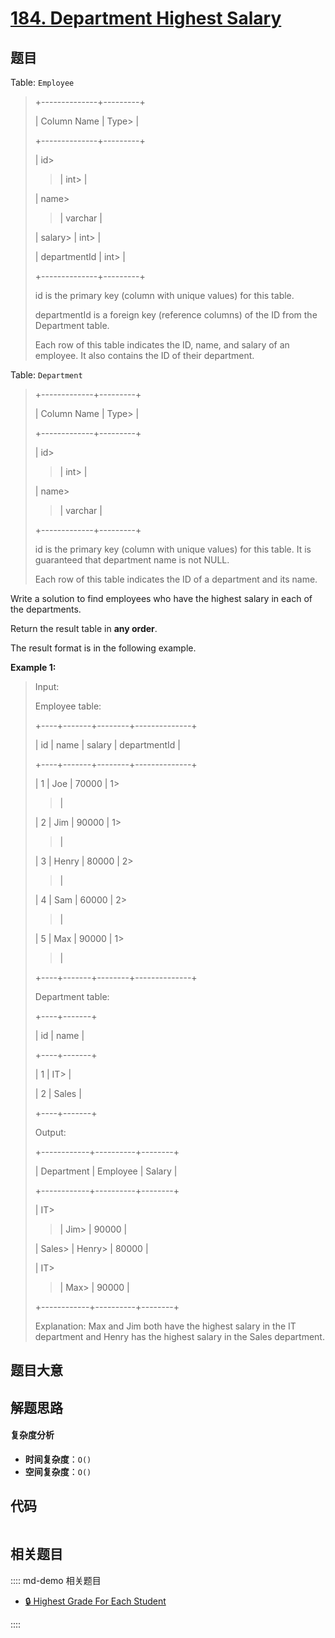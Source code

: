 # [184. Department Highest Salary](https://leetcode.com/problems/department-highest-salary/)

## 题目

Table: `Employee`

> +--------------+---------+
>
> | Column Name | Type>
> |
>
> +--------------+---------+
>
> | id>
>
> > | int>
> > |
>
> | name>
>
> > | varchar |
>
> | salary>
> | int>
> |
>
> | departmentId | int>
> |
>
> +--------------+---------+
>
> id is the primary key (column with unique values) for this table.
>
> departmentId is a foreign key (reference columns) of the ID from the Department table.
>
> Each row of this table indicates the ID, name, and salary of an employee. It also contains the ID of their department.

Table: `Department`

> +-------------+---------+
>
> | Column Name | Type>
> |
>
> +-------------+---------+
>
> | id>
>
> > | int>
> > |
>
> | name>
>
> > | varchar |
>
> +-------------+---------+
>
> id is the primary key (column with unique values) for this table. It is guaranteed that department name is not NULL.
>
> Each row of this table indicates the ID of a department and its name.

Write a solution to find employees who have the highest salary in each of the
departments.

Return the result table in **any order**.

The result format is in the following example.

**Example 1:**

> Input:
>
> Employee table:
>
> +----+-------+--------+--------------+
>
> | id | name | salary | departmentId |
>
> +----+-------+--------+--------------+
>
> | 1 | Joe | 70000 | 1>
>
> > |
>
> | 2 | Jim | 90000 | 1>
>
> > |
>
> | 3 | Henry | 80000 | 2>
>
> > |
>
> | 4 | Sam | 60000 | 2>
>
> > |
>
> | 5 | Max | 90000 | 1>
>
> > |
>
> +----+-------+--------+--------------+
>
> Department table:
>
> +----+-------+
>
> | id | name |
>
> +----+-------+
>
> | 1 | IT>
> |
>
> | 2 | Sales |
>
> +----+-------+
>
> Output:
>
> +------------+----------+--------+
>
> | Department | Employee | Salary |
>
> +------------+----------+--------+
>
> | IT>
>
> > | Jim>
> > | 90000 |
>
> | Sales>
> | Henry>
> | 80000 |
>
> | IT>
>
> > | Max>
> > | 90000 |
>
> +------------+----------+--------+
>
> Explanation: Max and Jim both have the highest salary in the IT department and Henry has the highest salary in the Sales department.

## 题目大意

## 解题思路

#### 复杂度分析

- **时间复杂度**：`O()`
- **空间复杂度**：`O()`

## 代码

```javascript

```

## 相关题目

:::: md-demo 相关题目

- [🔒 Highest Grade For Each Student](https://leetcode.com/problems/highest-grade-for-each-student)

::::
